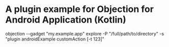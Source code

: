 # A plugin example for Objection for Android Application (Kotlin)

objection --gadget "my.example.app" explore -P "/full/path/to/directory" -s "plugin androidExample customAction [-t 123]"